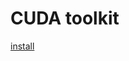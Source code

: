 ---
---

# CUDA toolkit
[install](https://developer.nvidia.com/cuda-downloads?target_os=Linux&target_arch=x86_64&Distribution=Ubuntu&target_version=20.04&target_type=deb_network)
